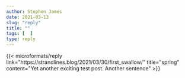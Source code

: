 ```yaml
---
author: Stephen James
date: 2021-03-13
slug: "reply"
title: ""
tags: [  ]
type: reply
---
```

<p>
	{{< microformats/reply link="https://strandlines.blog/2021/03/30/first_swallow/" title="spring" content="Yet another exciting test post. Another sentence" >}}

</p>